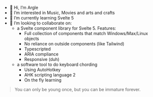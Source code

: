 - 👋 Hi, I’m Argle
- 👀 I’m interested in Music, Movies and arts and crafts
- 🌱 I’m currently learning Svelte 5
- 💞️ I’m looking to collaborate on:
  - a Svelte component library for Svelte 5. Features:
    - Full collection of components that match Windows/Max/Linux objects
    - No reliance on outside components (like Tailwind)
    - Typescripted
    - ARIA compliance
    - Responsive (duh)
  - a software tool to do keyboard chording
    - Using AutoHotkey
    - AHK scripting language 2
    - On the fly learning

> You can only be young once, but you can be immature forever.

<!---
Argle/Argle is a ✨ special ✨ repository because its `README.md` (this file) appears on your GitHub profile.
You can click the Preview link to take a look at your changes.
--->
